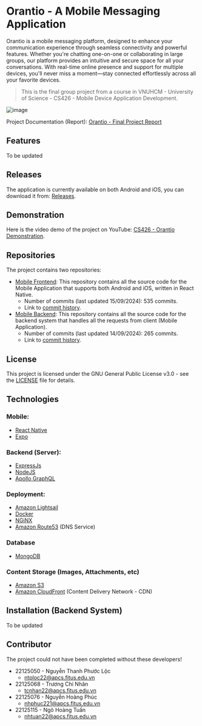# Orantio - A Mobile Messaging Application

Orantio is a mobile messaging platform, designed to enhance your communication experience through seamless connectivity and powerful features. Whether you're chatting one-on-one or collaborating in large groups, our platform provides an intuitive and secure space for all your conversations. With real-time online presence and support for multiple devices, you'll never miss a moment—stay connected effortlessly across all your favorite devices.

> This is the final group project from a course in VNUHCM - University of Science - CS426 - Mobile Device Application Development.

![image](https://github.com/user-attachments/assets/81a1a1a5-3806-40c1-8a49-928236ac4e5d)

Project Documentation (Report): 
[Orantio - Final Project Report](https://docs.google.com/document/d/1JKH1tpbLIcx2oh7RjDSPgTujh9yx4NycOP6JxVRhfdg/edit?usp=sharing)

## Features

To be updated

## Releases

The application is currently available on both Android and iOS, you can download it from: [Releases](https://drive.google.com/drive/folders/1f4hMgw-ejAeCoTmEvTNTC5w5bsk0XVha?usp=drive_link).

## Demonstration

Here is the video demo of the project on YouTube: [CS426 - Orantio Demonstration](https://youtu.be/yxmciwkagPo).

## Repositories

The project contains two repositories:
- [Mobile Frontend](https://github.com/mobile-apcs-ntploc21/mobile-frontend): This repository contains all the source code for the Mobile Application that supports both Android and iOS, written in React Native.
  - Number of commits (last updated 15/09/2024): 535 commits.
  - Link to [commit history](https://github.com/mobile-apcs-ntploc21/mobile-frontend/commits/master/).
- [Mobile Backend](https://github.com/mobile-apcs-ntploc21/mobile-backend): This repository contains all the source code for the backend system that handles all the requests from client (Mobile Application).
  - Number of commits (last updated 14/09/2024): 265 commits.
  - Link to [commit history](https://github.com/mobile-apcs-ntploc21/mobile-backend/commits/master/).

## License

This project is licensed under the GNU General Public License v3.0 - see the [LICENSE](https://github.com/mobile-apcs-ntploc21/mobile-backend/blob/master/LICENSE) file for details.

## Technologies

### Mobile:
- [React Native](https://reactnative.dev/)
- [Expo](https://expo.dev/)

### Backend (Server):
- [ExpressJs](https://expressjs.com/)
- [NodeJS](https://nodejs.org/en/)
- [Apollo GraphQL](https://www.apollographql.com/)

### Deployment:
- [Amazon Lightsail](https://aws.amazon.com/free/compute/lightsail)
- [Docker](https://www.docker.com/)
- [NGiNX](https://nginx.org/en/)
- [Amazon Route53](https://aws.amazon.com/route53/) (DNS Service)

### Database
- [MongoDB](https://www.mongodb.com/lp/cloud/atlas/try4)

### Content Storage (Images, Attachments, etc)
- [Amazon S3](https://aws.amazon.com/s3/)
- [Amazon CloudFront](https://aws.amazon.com/cloudfront/) (Content Delivery Network - CDN)

## Installation (Backend System)

To be updated

## Contributor

The project could not have been completed without these developers!

- 22125050 - Nguyễn Thanh Phước Lộc
  - ntploc22@apcs.fitus.edu.vn
- 22125068 - Trương Chí Nhân
  - tcnhan22@apcs.fitus.edu.vn
- 22125076 - Nguyễn Hoàng Phúc
  - nhphuc221@apcs.fitus.edu.vn
- 22125115 - Ngô Hoàng Tuấn
  - nhtuan22@apcs.fitus.edu.vn
